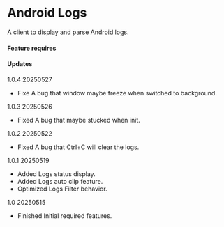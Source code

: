 # Android Logs
A client to display and parse Android logs.

#### Feature requires

#### Updates
1.0.4 20250527
  - Fixe A bug that window maybe freeze when switched to background.

1.0.3 20250526
  - Fixed A bug that maybe stucked when init.

1.0.2 20250522
  - Fixed A bug that Ctrl+C will clear the logs.

1.0.1 20250519
  - Added Logs status display.
  - Added Logs auto clip feature.
  - Optimized Logs Filter behavior.

1.0 20250515
  - Finished Initial required features.
